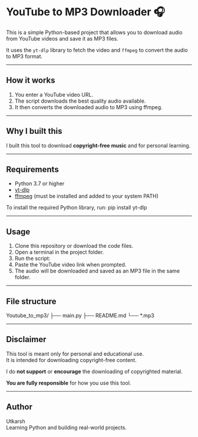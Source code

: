# YouTube to MP3 Downloader 🎧

This is a simple Python-based project that allows you to download audio from YouTube videos and save it as MP3 files.

It uses the `yt-dlp` library to fetch the video and `ffmpeg` to convert the audio to MP3 format.

---

## How it works

1. You enter a YouTube video URL.
2. The script downloads the best quality audio available.
3. It then converts the downloaded audio to MP3 using ffmpeg.

---

## Why I built this

I built this tool to download **copyright-free music** and for personal learning.

---

## Requirements

- Python 3.7 or higher
- [yt-dlp](https://github.com/yt-dlp/yt-dlp)
- [ffmpeg](https://ffmpeg.org/download.html) (must be installed and added to your system PATH)

To install the required Python library, run: pip install yt-dlp

---

## Usage

1. Clone this repository or download the code files.
2. Open a terminal in the project folder.
3. Run the script:
4. Paste the YouTube video link when prompted.
5. The audio will be downloaded and saved as an MP3 file in the same folder.

---

## File structure

Youtube_to_mp3/
├── main.py
├── README.md
└── \*.mp3

---

## Disclaimer

This tool is meant only for personal and educational use.  
It is intended for downloading copyright-free content.

I do **not support** or **encourage** the downloading of copyrighted material.

**You are fully responsible** for how you use this tool.

---

## Author

Utkarsh  
Learning Python and building real-world projects.

